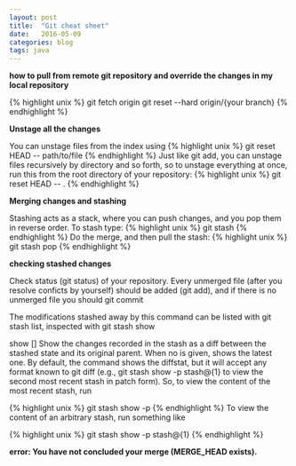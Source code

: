 ```yaml
---
layout: post
title:  "Git cheat sheet"
date:   2016-05-09
categories: blog
tags: java
---
```


**how to pull from remote git repository and override the changes in my local repository**

{% highlight unix %}
git fetch origin
git reset --hard origin/{your branch}
{% endhighlight %}

**Unstage all the changes**

You can unstage files from the index using
{% highlight unix %}
git reset HEAD -- path/to/file
{% endhighlight %}
Just like git add, you can unstage files recursively by directory and so forth, so to unstage everything at once, run this from the root directory of your repository:
{% highlight unix %}
git reset HEAD -- .
{% endhighlight %}

**Merging changes and stashing**

Stashing acts as a stack, where you can push changes, and you pop them in reverse order.
To stash type:
{% highlight unix %}
git stash
{% endhighlight %}
Do the merge, and then pull the stash:
{% highlight unix %}
git stash pop
{% endhighlight %}

**checking stashed changes**

Check status (git status) of your repository. Every unmerged file (after you resolve conficts by yourself) should be added (git add), and if there is no unmerged file you should git commit

The modifications stashed away by this command can be listed with git stash list, inspected with git stash show

show [<stash>]
       Show the changes recorded in the stash as a diff between the stashed state and
       its original parent. When no <stash> is given, shows the latest one. By default,
       the command shows the diffstat, but it will accept any format known to git diff
       (e.g., git stash show -p stash@{1} to view the second most recent stash in patch
       form).
So, to view the content of the most recent stash, run

{% highlight unix %}
git stash show -p
{% endhighlight %}
To view the content of an arbitrary stash, run something like

{% highlight unix %}
git stash show -p stash@{1}
{% endhighlight %}

**error: You have not concluded your merge (MERGE_HEAD exists).**